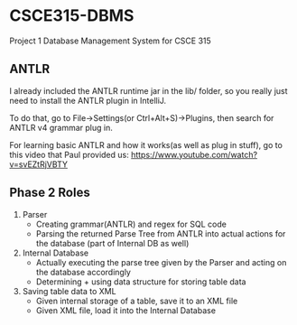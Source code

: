 # CSCE315-DBMS
Project 1 Database Management System for CSCE 315

## ANTLR
I already included the ANTLR runtime jar in the lib/ folder, so you really just need to install the ANTLR plugin
in IntelliJ. 

To do that, go to File->Settings(or Ctrl+Alt+S)->Plugins, then search for ANTLR v4 grammar plug in.

For learning basic ANTLR and how it works(as well as plug in stuff), go to this video that Paul provided us: https://www.youtube.com/watch?v=svEZtRjVBTY

## Phase 2 Roles
1) Parser
    - Creating grammar(ANTLR) and regex for SQL code
    - Parsing the returned Parse Tree from ANTLR into actual actions for the database (part of Internal DB as well)
2) Internal Database
    - Actually executing the parse tree given by the Parser and acting on the database accordingly
    - Determining + using data structure for storing table data
3) Saving table data to XML
    - Given internal storage of a table, save it to an XML file
    - Given XML file, load it into the Internal Database
